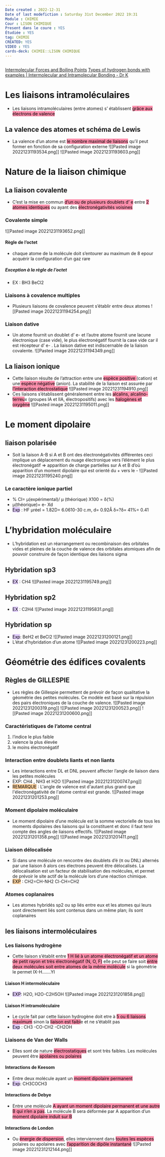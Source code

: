 ```yaml
---
Date created : 2022-12-31
Date of last modefiction : Saturday 31st December 2022 19:31
Module : CHIMIE
Cour : LISON CHIMIQUE 
Present dans le coure : YES
Étudiée : YES
tag: CHIMIE 
CREATED: YES
VIDEO : YES
cards-deck: CHIMIE::LISON CHIMIQUE 
---
```

```toc
```
[Intermolecular Forces and Boiling Points](https://www.youtube.com/watch?v=08kGgrqaZXA)
[Types of hydrogen bonds with examples | Intermolecular and Intramolecular Bonding - Dr K](https://www.youtube.com/watch?v=qGX95VnN2_A)
# Les liaisons intramoléculaires
- Les liaisons intramoléculaires (entre atomes) s’ établissent <mark style="background: #FF5582A6;">grâce aux électrons de valence</mark>
## La valence des atomes et schéma de Lewis
- La valence d’un atome est <mark style="background: #FF5582A6;">le nombre maximal de liaisons</mark> qu’il peut former en fonction de sa configuration externe
![[Pasted image 20221231193534.png]]
![[Pasted image 20221231193603.png]]
# Nature de la liaison chimique
## La liaison covalente
- C’est la mise en commun <mark style="background: #FF5582A6;">d’un ou de plusieurs doublets d’ e</mark> entre <mark style="background: #FF5582A6;">2 atomes identiques</mark> ou ayant des <mark style="background: #FF5582A6;">électronégativités voisines</mark>
### Covalente simple
![[Pasted image 20221231193652.png]]
#### Règle de l’octet
- chaque atome de la molécule doit s’entourer au maximum de 8 epour acquérir la configuration d’un gaz rare
##### Exception à la règle de l’octet
- EX : BH3 BeCl2
### Liaisons à covalence multiples
- Plusieurs liaisons de covalence peuvent s’établir entre deux atomes
![[Pasted image 20221231194254.png]]
### Liaison dative
- Un atome fournit un doublet d’ e- et l’autre atome fournit une lacune électronique (case vide), le plus électronégatif fournit la case vide car il est récepteur d’ e- . La liaison dative est indiscernable de la liaison covalente.
![[Pasted image 20221231194349.png]]
## La liaison ionique
- Cette liaison résulte de l’attraction entre une <mark style="background: #FF5582A6;">espèce positive </mark>(cation) et une<mark style="background: #FF5582A6;"> espèce négative</mark> (anion). La stabilité de la liaison est assurée par <mark style="background: #FF5582A6;">l’interaction électrostatique</mark>
![[Pasted image 20221231194910.png]]
- Ces liaisons s’établissent généralement entre les <mark style="background: #FF5582A6;">alcalins, alcalino-terreu</mark>x (groupes IA et IIA, électropositifs) avec les <mark style="background: #FF5582A6;">halogènes et oxygène</mark>
![[Pasted image 20221231195011.png]]

# Le moment dipolaire
## liaison polarisée
- Soit la liaison A-B si A et B ont des électronégativités différentes ceci implique un déplacement du nuage électronique vers l’élément le plus électronégatif => apparition de charge partielles sur A et B d’où apparition d’un moment dipolaire qui est orienté du + vers le -
![[Pasted image 20221231195240.png]]
### Le caractère ionique partiel
- % CI= μ(expérimental)/ μ (théorique) X100 = δ(%)
- μ(théorique)= e- Xd
- <mark style="background: #D2B3FFA6;">Exp</mark> : HF μréel = 1.82D= 6.0610-30 c.m, d= 0.92Å δ=?δ= 41%= 0.41

# L’hybridation moléculaire
- L’hybridation est un réarrangement ou recombinaison des orbitales vides et pleines de la couche de valence des orbitales atomiques afin de pouvoir construire de façon identique des liaisons sigma
## Hybridation sp3
- <mark style="background: #D2B3FFA6;">EX</mark> : CH4
![[Pasted image 20221231195749.png]]
## Hybridation sp2
- <mark style="background: #D2B3FFA6;">EX</mark> : C2H4
![[Pasted image 20221231195831.png]]
## Hybridation sp
- <mark style="background: #D2B3FFA6;">Exp</mark>: BeH2 et BeCl2
![[Pasted image 20221231200121.png]]
- L’état d’hybridation d’un atome
![[Pasted image 20221231200223.png]]

# Géométrie des édifices covalents
## Règles de GILLESPIE
- Les règles de Gillespie permettent de prévoir de façon qualitative la géométrie des petites molécules. Ce modèle est basé sur la répulsion des pairs électroniques de la couche de valence.
![[Pasted image 20221231200319.png]]
![[Pasted image 20221231200523.png]]
![[Pasted image 20221231200600.png]]
### Caractéristiques de l’atome central
1. l’indice le plus faible
2. valence la plus élevée
3. le moins électronégatif
### Interaction entre doublets liants et non liants
- Les interactions entre DL et DNL peuvent affecter l’angle de liaison dans les petites molécules
- EXP: CH4 , NH3 et H2O
![[Pasted image 20221231200747.png]]
- <mark style="background: #FFB86CA6;">REMARQUE</mark> : L'angle de valence est d'autant plus grand que l'électronégativité de l'atome central est grande.
	![[Pasted image 20221231201253.png]]
### Moment dipolaire moléculaire
- Le moment dipolaire d’une molécule est la somme vectorielle de tous les moments dipolaires des liaisons qui la constituent et donc il faut tenir compte des angles de liaisons effectifs.
![[Pasted image 20221231201358.png]]
![[Pasted image 20221231201411.png]]
### Liaison délocalisée
- Si dans une molécule on rencontre des doublets d’é (π ou DNL) alternés par une liaison δ alors ces électrons peuvent être délocalisés. La délocalisation est un facteur de stabilisation des molécules, et permet de prévoir le site actif de la molécule lors d’une réaction chimique. 
- <mark style="background: #FFB86CA6;">EXP</mark> : CH2=CH-NH2 Cl-CH=CH2
### Atomes coplanaires
- Les atomes hybridés sp2 ou sp liés entre eux et les atomes qui leurs sont directement liés sont contenus dans un même plan; ils sont coplanaires

## les liaisons intermoléculaires
### Les liaisons hydrogène
- Cette liaison s’établit entre <mark style="background: #FF5582A6;">1 H lié à un atome électronégatif et un atome de petit rayon et très électronégatif (N, O, F)</mark> elle peut se faire soit <mark style="background: #FF5582A6;">entre deux molécules soit entre atomes de la même molécule</mark> si la géométrie le permet IX-H…….YI
#### Liaison H intermoléculaire
- <mark style="background: #D2B3FFA6;"> EXP</mark>: H2O, H2O-C2H5OH
![[Pasted image 20221231201858.png]]
#### Liaison H intramoléculaire
- Le cycle fait par cette liaison hydrogène doit etre à <mark style="background: #FF5582A6;">5 ou 6 liaisons maximum</mark> sinon la <mark style="background: #FF5582A6;">liaison est faibl</mark>e et ne s’établit pas
- <mark style="background: #D2B3FFA6;">Exp</mark> : CH3 -CO-CH2 -CH2OH
### Liaisons de Van der Walls
- Elles sont de nature <mark style="background: #FF5582A6;">électrostatiques</mark> et sont très faibles. Les molécules peuvent être <mark style="background: #FF5582A6;">apolaires ou polaires</mark>
#### Interactions de Keesom
- Entre deux molécule ayant un <mark style="background: #FF5582A6;">moment dipolaire permanent</mark>
- <mark style="background: #D2B3FFA6;">Exp</mark>: CH3COCH3
#### Interactions de Debye
- Entre une molécule <mark style="background: #FF5582A6;">A ayant un moment dipolaire permanent et une autre B qui n’en a pas</mark>. La molécule B sera déformée par A apparition d’un <mark style="background: #FF5582A6;">moment dipolaire induit sur B</mark>
#### Interactions de London
- Ou <mark style="background: #FF5582A6;">énergie de dispersion</mark>, elles interviennent dans <mark style="background: #FF5582A6;">toutes les espèces</mark> polaires ou apolaires avec <mark style="background: #FF5582A6;">l’apparition de dipôle instantané</mark>
![[Pasted image 20221231212144.png]]